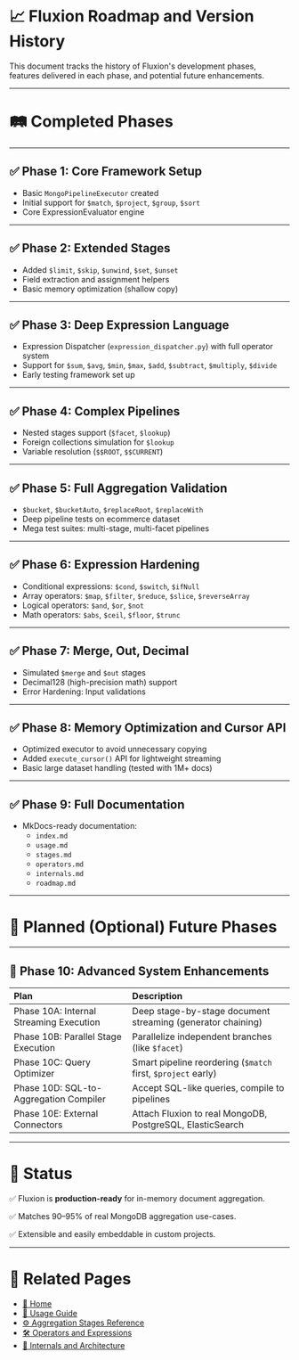 # 📈 Fluxion Roadmap and Version History

This document tracks the history of Fluxion's development phases,  
features delivered in each phase, and potential future enhancements.

---

# 🛤️ Completed Phases

---

## ✅ Phase 1: Core Framework Setup
- Basic `MongoPipelineExecutor` created
- Initial support for `$match`, `$project`, `$group`, `$sort`
- Core ExpressionEvaluator engine

---

## ✅ Phase 2: Extended Stages
- Added `$limit`, `$skip`, `$unwind`, `$set`, `$unset`
- Field extraction and assignment helpers
- Basic memory optimization (shallow copy)

---

## ✅ Phase 3: Deep Expression Language
- Expression Dispatcher (`expression_dispatcher.py`) with full operator system
- Support for `$sum`, `$avg`, `$min`, `$max`, `$add`, `$subtract`, `$multiply`, `$divide`
- Early testing framework set up

---

## ✅ Phase 4: Complex Pipelines
- Nested stages support (`$facet`, `$lookup`)
- Foreign collections simulation for `$lookup`
- Variable resolution (`$$ROOT`, `$$CURRENT`)

---

## ✅ Phase 5: Full Aggregation Validation
- `$bucket`, `$bucketAuto`, `$replaceRoot`, `$replaceWith`
- Deep pipeline tests on ecommerce dataset
- Mega test suites: multi-stage, multi-facet pipelines

---

## ✅ Phase 6: Expression Hardening
- Conditional expressions: `$cond`, `$switch`, `$ifNull`
- Array operators: `$map`, `$filter`, `$reduce`, `$slice`, `$reverseArray`
- Logical operators: `$and`, `$or`, `$not`
- Math operators: `$abs`, `$ceil`, `$floor`, `$trunc`

---

## ✅ Phase 7: Merge, Out, Decimal
- Simulated `$merge` and `$out` stages
- Decimal128 (high-precision math) support
- Error Hardening: Input validations

---

## ✅ Phase 8: Memory Optimization and Cursor API
- Optimized executor to avoid unnecessary copying
- Added `execute_cursor()` API for lightweight streaming
- Basic large dataset handling (tested with 1M+ docs)

---

## ✅ Phase 9: Full Documentation
- MkDocs-ready documentation:
  - `index.md`
  - `usage.md`
  - `stages.md`
  - `operators.md`
  - `internals.md`
  - `roadmap.md`

---

# 🚀 Planned (Optional) Future Phases

---

## 🔵 Phase 10: Advanced System Enhancements

| Plan | Description |
|:---|:---|
| Phase 10A: Internal Streaming Execution | Deep stage-by-stage document streaming (generator chaining) |
| Phase 10B: Parallel Stage Execution | Parallelize independent branches (like `$facet`) |
| Phase 10C: Query Optimizer | Smart pipeline reordering (`$match` first, `$project` early) |
| Phase 10D: SQL-to-Aggregation Compiler | Accept SQL-like queries, compile to pipelines |
| Phase 10E: External Connectors | Attach Fluxion to real MongoDB, PostgreSQL, ElasticSearch |

---

# 📢 Status

✅ Fluxion is **production-ready** for in-memory document aggregation.

✅ Matches 90–95% of real MongoDB aggregation use-cases.

✅ Extensible and easily embeddable in custom projects.

---

# 📖 Related Pages

- [🚀 Home](index.md)
- [📖 Usage Guide](usage.md)
- [⚙️ Aggregation Stages Reference](stages.md)
- [🛠️ Operators and Expressions](operators.md)
- [🧠 Internals and Architecture](internals.md)